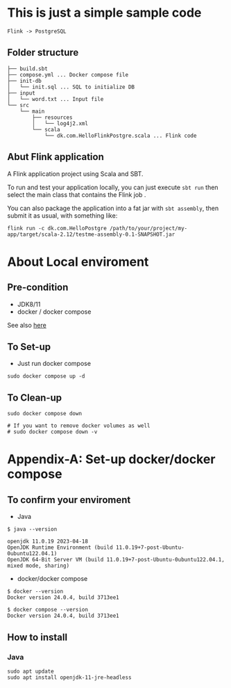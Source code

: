 # This is just a simple sample code
```
Flink -> PostgreSQL
```
## Folder structure
```
├── build.sbt
├── compose.yml ... Docker compose file
├── init-db
│   └── init.sql ... SQL to initialize DB 
├── input
│   └── word.txt ... Input file
└── src
    └── main
        ├── resources
        │   └── log4j2.xml
        └── scala
            └── dk.com.HelloFlinkPostgre.scala ... Flink code
```
## Abut Flink application

A Flink application project using Scala and SBT.

To run and test your application locally, you can just execute `sbt run` then select the main class that contains the Flink job . 

You can also package the application into a fat jar with `sbt assembly`, then submit it as usual, with something like: 

```
flink run -c dk.com.HelloPostgre /path/to/your/project/my-app/target/scala-2.12/testme-assembly-0.1-SNAPSHOT.jar
```

# About Local enviroment
## Pre-condition
* JDK8/11
* docker / docker compose

See also [here](#appendix-A)

## To Set-up
* Just run docker compose
```
sudo docker compose up -d
```
## To Clean-up
```
sudo docker compose down

# If you want to remove docker volumes as well
# sudo docker compose down -v
```

# <span id="appendix-A">Appendix-A: Set-up docker/docker compose</span>
## To confirm your enviroment
* Java
```
$ java --version

openjdk 11.0.19 2023-04-18
OpenJDK Runtime Environment (build 11.0.19+7-post-Ubuntu-0ubuntu122.04.1)
OpenJDK 64-Bit Server VM (build 11.0.19+7-post-Ubuntu-0ubuntu122.04.1, mixed mode, sharing)
```
* docker/docker compose
```
$ docker --version
Docker version 24.0.4, build 3713ee1

$ docker compose --version
Docker version 24.0.4, build 3713ee1
```
## How to install
### Java
```
sudo apt update
sudo apt install openjdk-11-jre-headless
```
